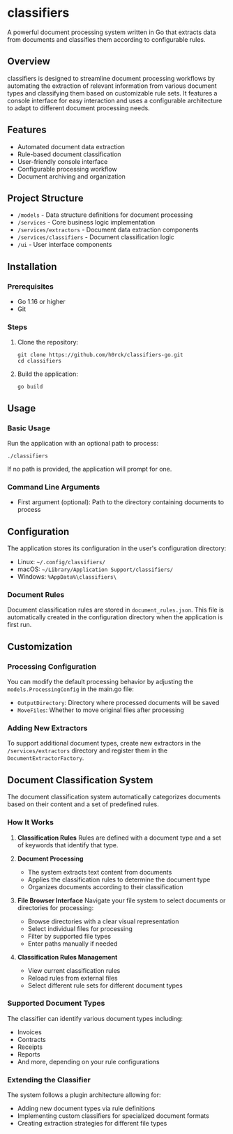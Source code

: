 # classifiers

A powerful document processing system written in Go that extracts data from documents and classifies them according to configurable rules.

## Overview

classifiers is designed to streamline document processing workflows by automating the extraction of relevant information from various document types and classifying them based on customizable rule sets. It features a console interface for easy interaction and uses a configurable architecture to adapt to different document processing needs.

## Features

- Automated document data extraction
- Rule-based document classification
- User-friendly console interface
- Configurable processing workflow
- Document archiving and organization

## Project Structure

- `/models` - Data structure definitions for document processing
- `/services` - Core business logic implementation
- `/services/extractors` - Document data extraction components
- `/services/classifiers` - Document classification logic
- `/ui` - User interface components

## Installation

### Prerequisites

- Go 1.16 or higher
- Git

### Steps

1. Clone the repository:
   ```
   git clone https://github.com/h0rck/classifiers-go.git
   cd classifiers
   ```

2. Build the application:
   ```
   go build
   ```

## Usage

### Basic Usage

Run the application with an optional path to process:

```
./classifiers
```

If no path is provided, the application will prompt for one.

### Command Line Arguments

- First argument (optional): Path to the directory containing documents to process

## Configuration

The application stores its configuration in the user's configuration directory:

- Linux: `~/.config/classifiers/`
- macOS: `~/Library/Application Support/classifiers/`
- Windows: `%AppData%\classifiers\`

### Document Rules

Document classification rules are stored in `document_rules.json`. This file is automatically created in the configuration directory when the application is first run.

## Customization

### Processing Configuration

You can modify the default processing behavior by adjusting the `models.ProcessingConfig` in the main.go file:

- `OutputDirectory`: Directory where processed documents will be saved
- `MoveFiles`: Whether to move original files after processing

### Adding New Extractors

To support additional document types, create new extractors in the `/services/extractors` directory and register them in the `DocumentExtractorFactory`.

## Document Classification System

The document classification system automatically categorizes documents based on their content and a set of predefined rules.

### How It Works

1. **Classification Rules**
   Rules are defined with a document type and a set of keywords that identify that type.

2. **Document Processing**
   - The system extracts text content from documents
   - Applies the classification rules to determine the document type
   - Organizes documents according to their classification

3. **File Browser Interface**
   Navigate your file system to select documents or directories for processing:
   - Browse directories with a clear visual representation
   - Select individual files for processing
   - Filter by supported file types
   - Enter paths manually if needed

4. **Classification Rules Management**
   - View current classification rules
   - Reload rules from external files
   - Select different rule sets for different document types

### Supported Document Types

The classifier can identify various document types including:
- Invoices
- Contracts
- Receipts
- Reports
- And more, depending on your rule configurations

### Extending the Classifier

The system follows a plugin architecture allowing for:
- Adding new document types via rule definitions
- Implementing custom classifiers for specialized document formats
- Creating extraction strategies for different file types




